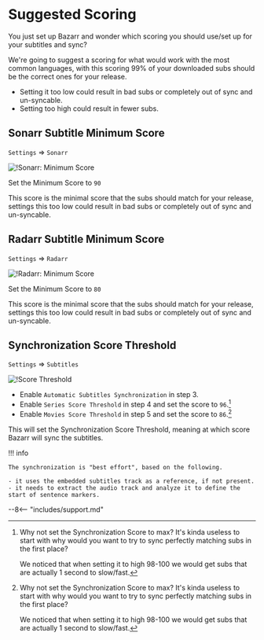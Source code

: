 # Suggested Scoring

You just set up Bazarr and wonder which scoring you should use/set up for your subtitles and sync?

We're going to suggest a scoring for what would work with the most common languages, with this scoring 99% of your downloaded subs should be the correct ones for your release.

- Setting it too low could result in bad subs or completely out of sync and un-syncable.
- Setting too high could result in fewer subs.

## Sonarr Subtitle Minimum Score

`Settings` => `Sonarr`

![!Sonarr: Minimum Score](images/settings-sonarr-options-minimum-score.png)

Set the Minimum Score to `90`

This score is the minimal score that the subs should match for your release, settings this too low could result in bad subs or completely out of sync and un-syncable.

## Radarr Subtitle Minimum Score

`Settings` => `Radarr`

![!Radarr: Minimum Score](images/settings-radarr-options-minimum-score.png)

Set the Minimum Score to `80`

This score is the minimal score that the subs should match for your release, settings this too low could result in bad subs or completely out of sync and un-syncable.

## Synchronization Score Threshold

`Settings` => `Subtitles`

![!Score Threshold](images/settings-subtitles-sync-score.png)

- Enable `Automatic Subtitles Synchronization` in step 3.
- Enable `Series Score Threshold` in step 4 and set the score to `96`.[^1]
- Enable `Movies Score Threshold` in step 5 and set the score to `86`.[^1]

This will set the Synchronization Score Threshold, meaning at which score Bazarr will sync the subtitles.

!!! info

    The synchronization is "best effort", based on the following.

    - it uses the embedded subtitles track as a reference, if not present.
    - it needs to extract the audio track and analyze it to define the start of sentence markers.

[^1]:
    Why not set the Synchronization Score to max?
    It's kinda useless to start with why would you want to try to sync perfectly matching subs in the first place?

    We noticed that when setting it to high 98-100 we would get subs that are actually 1 second to slow/fast.

--8<-- "includes/support.md"
